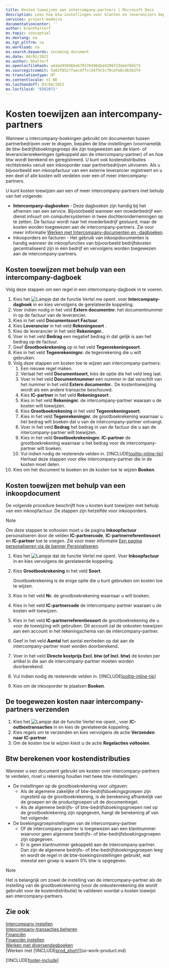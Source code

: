 ```yaml
---
title: Kosten toewijzen aan intercompany-partners | Microsoft Docs
description: Lees hoe btw-instellingen voor klanten en leveranciers bepalen of en hoe btw wordt berekend.
services: project-madeira
documentationcenter: ''
author: brentholtorf
ms.topic: conceptual
ms.devlang: na
ms.tgt_pltfrm: na
ms.workload: na
ms.search.keywords: incoming document
ms.date: 04/01/2021
ms.author: bholtorf
ms.openlocfilehash: a4abd45046beb70376490dbd4209f33debf6b573
ms.sourcegitcommit: 5a02f8527faecdffcc54f9c5c70cefe8c4b3b3f4
ms.translationtype: HT
ms.contentlocale: nl-BE
ms.lasthandoff: 03/04/2022
ms.locfileid: "8382071"
---
```

# <a name="allocate-costs-to-intercompany-partners"></a>Kosten toewijzen aan intercompany-partners
Wanneer u intercompany-boekingen gebruikt om documenten tussen partnerbedrijven over te dragen, bepalen de btw-instellingen (voornamelijk de btw-bedrijfsboekingsgroep) die zijn toegewezen aan de klant- of leveranciersrekeningen (gekoppeld aan de intercompany-partner) of en hoe btw wordt berekend en geregistreerd. U kunt ook kostendistributies rechtstreeks vanuit een inkooporder naar partnerbedrijven uitvoeren. Als u bijvoorbeeld een inkoopfactuur van een externe leverancier registreert en u een deel of alle kosten wilt verdelen over een of meer intercompany-partners.

U kunt kosten toewijzen aan een of meer intercompany-partners met behulp van het volgende:

* **Intercompany-dagboeken** - Deze dagboeken zijn handig bij het afnemen van een service. Bijvoorbeeld wanneer een moederbedrijf een dienst inhuurt om computersystemen in twee dochterondernemingen op te zetten. De factuur wordt naar het moederbedrijf gestuurd, maar de kosten worden toegewezen aan de intercompany-partners. Zie voor meer informatie [Werken met Intercompany-documenten en -dagboeken](intercompany-how-work-documents-journals.md).
* Inkooporders en facturen - Het gebruik van inkoopdocumenten is handig wanneer de inkoopfuncties van bijvoorbeeld bedrijfskosten gecentraliseerd zijn in één bedrijf en vervolgens worden toegewezen aan de intercompany-partners.

## <a name="to-allocate-costs-using-an-intercompany-general-journal"></a>Kosten toewijzen met behulp van een intercompany-dagboek
Volg deze stappen om een regel in een intercompany-dagboek in te voeren. 

1. Kies het ![Lampje dat de functie Vertel me opent.](media/ui-search/search_small.png "Vertel me wat u wilt doen") voer **Intercompany-dagboek** in en kies vervolgens de gerelateerde koppeling.
2. Voer indien nodig in het veld **Extern documentnr.** het documentnummer in op de factuur van de leverancier.
3. Kies in het veld **Documentsoort** **Factuur**.
4. Kies **Leverancier** in het veld **Rekeningsoort** .
5. Kies de leverancier in het veld **Rekeningnr.**.
6. Voer in het veld **Bedrag** een negatief bedrag in dat gelijk is aan het bedrag op de factuur.
7. Geef **Grootboekrekening** op in het veld **Tegenrekeningsoort**.
8. Kies in het veld **Tegenrekeningnr.** de tegenrekening die u wilt gebruiken.
9. Volg deze stappen om kosten toe te wijzen aan intercompany-partners:
   1. Een nieuwe regel maken.
   2. Verlaat het veld **Documentsoort**, kies de optie die het veld leeg laat.
   3. Voer in het veld **Documentnummer** een nummer in dat verschilt van het nummer in het veld **Extern documentnr.**. De kostentoewijzing wordt als een andere transactie beschouwd.
   4. Kies **IC-partner** in het veld **Rekeningsoort** .
   5. Kies in het veld **Rekeningnr.** de intercompany-partner waaraan u de kosten wilt toewijzen.
   6. Kies **Grootboekrekening** in het veld **Tegenrekeningsoort**.
   7. Kies in het veld **Tegenrekeningnr.** de grootboekrekening waarnaar u het bedrag wilt boeken dat u van de intercompany-partner ontvangt.
   1. Voer in het veld **Bedrag** het bedrag in van de factuur die u aan de intercompany-partner wilt toewijzen.
   1. Kies in het veld **Grootboekrekeningnr. IC-partner** de grootboekrekening waarnaar u het bedrag voor de intercompany-partner wilt boeken. 
   1. Vul indien nodig de resterende velden in. [!INCLUDE[tooltip-inline-tip](includes/tooltip-inline-tip_md.md)] Herhaal deze stappen voor elke intercompany-partner die in de kosten moet delen.
1. Kies om het document te boeken en de kosten toe te wijzen **Boeken**.  

## <a name="to-allocate-costs-using-a-purchase-document"></a>Kosten toewijzen met behulp van een inkoopdocument
De volgende procedure beschrijft hoe u kosten kunt toewijzen met behulp van een inkoopfactuur. De stappen zijn hetzelfde voor inkooporders.

> [!NOTE]
> Om deze stappen te voltooien moet u de pagina **Inkoopfactuur** personaliseren door de velden **IC-partnercode**, **IC-partnerreferentiesoort** en **IC-partner** toe te voegen. Zie voor meer informatie [Een pagina personaliseren via de banner Personaliseren](ui-personalization-user.md#to-start-personalizing-a-page-through-the-personalizing-banner).

1. Kies het ![Lampje dat de functie Vertel me opent.](media/ui-search/search_small.png "Vertel me wat u wilt doen") Voer **Inkoopfactuur** in en kies vervolgens de gerelateerde koppeling.
2. Kies **Grootboekrekening** in het veld **Soort**.
   
   Grootboekrekening is de enige optie die u kunt gebruiken om kosten toe te wijzen.  
1. Kies in het veld **Nr.** de grootboekrekening waarnaar u wilt boeken.
1. Kies in het veld **IC-partnercode** de intercompany-partner waaraan u de kosten wilt toewijzen.
1. Kies in het veld **IC-partnerreferentiesoort** de grootboekrekening die u voor de toewijzing wilt gebruiken. Dit account zal de onkosten toewijzen aan een account in het rekeningschema van de intercompany-partner.
1. Geef in het veld **Aantal** het aantal eenheden op dat aan de intercompany-partner moet worden doorberekend.
1. Voer in het veld **Directe kostprijs Excl. btw (of Incl. btw)** de kosten per artikel in die aan de intercompany-partner moeten worden doorberekend.
1. Vul indien nodig de resterende velden in. [!INCLUDE[tooltip-inline-tip](includes/tooltip-inline-tip_md.md)] 
1. Kies om de inkooporder te plaatsen **Boeken**.

## <a name="to-send-the-allocated-costs-to-intercompany-partners"></a>De toegewezen kosten naar intercompany-partners verzenden
1. Kies het ![Lampje dat de functie Vertel me opent.](media/ui-search/search_small.png "Vertel me wat u wilt doen"), voer **IC-outboxtransacties** in en kies de gerelateerde koppeling.
2. Kies regels om te verzenden en kies vervolgens de actie **Verzenden naar IC-partner**. 
3. Om de kosten toe te wijzen kiest u de actie **Regelacties voltooien**.

## <a name="calculating-vat-for-cost-distributions"></a>Btw berekenen voor kostendistributies
Wanneer u een document gebruikt om kosten over intercompany-partners te verdelen, moet u rekening houden met twee btw-instellingen: 
* De instellingen op de grootboekrekening voor uitgaven:
   * Als de algemene zakelijke of btw-bedrijfsboekingsgroepen zijn ingesteld op de grootboekrekening, is de berekening afhankelijk van de groepen en de productgroepen uit de documentregel.
   * Als de algemene bedrijfs- of btw-bedrijfsboekingsgroepen niet op de grootboekrekening zijn opgegeven, hangt de berekening af van het volgende:
* De boekingsgroepinstellingen van de intercompany-partner
   * Of de intercompany-partner is toegewezen aan een klantnummer waarvoor geen algemene bedrijfs- of btw-bedrijfsboekingsgroepen zijn opgegeven.
   * Er is geen klantnummer gekoppeld aan de intercompany-partner. Dan zijn de algemene bedrijfs- of btw-bedrijfsboekingsgroepen leeg en wordt de regel in de btw-boekingsinstellingen gebruikt, wat meestal een groep is waarin 0% btw is opgegeven.

> [!NOTE]
> Het is belangrijk om zowel de instelling van de intercompany-partner als de instelling van de grootboekrekening (voor de onkostenrekening die wordt gebruikt voor de kostendistributie) te valideren voordat u kosten toewijst aan intercompany-partners.

## <a name="see-also"></a>Zie ook
[Intercompany instellen](intercompany-how-setup.md)  
[Intercompany-transacties beheren](intercompany-manage.md)  
[Financiën](finance.md)  
[Financiën instellen](finance-setup-finance.md)  
[Werken met diversendagboeken](ui-work-general-journals.md)  
[Werken met [!INCLUDE[prod_short](includes/prod_short.md)]](ui-work-product.md)

[!INCLUDE[footer-include](includes/footer-banner.md)]